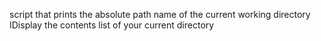 script that prints the absolute path name of the current working directory
IDisplay the contents list of your current directory

